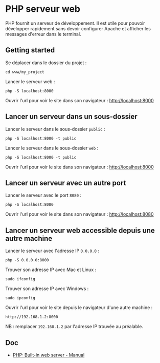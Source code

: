# PHP serveur web

PHP fournit un serveur de développement.
Il est utile pour pouvoir développer rapidement sans devoir configurer Apache et afficher les messages d'erreur dans le terminal.

## Getting started

Se déplacer dans le dossier du projet :

    cd www/my_project

Lancer le serveur web :

    php -S localhost:8000

Ouvrir l'url pour voir le site dans son navigateur : [http://localhost:8000](http://localhost:8000)

## Lancer un serveur dans un sous-dossier

Lancer le serveur dans le sous-dossier `public` :

    php -S localhost:8000 -t public

Lancer le serveur dans le sous-dossier `web` :

    php -S localhost:8000 -t public

Ouvrir l'url pour voir le site dans son navigateur : [http://localhost:8000](http://localhost:8000)

## Lancer un serveur avec un autre port

Lancer le serveur avec le port `8080` :

    php -S localhost:8080

Ouvrir l'url pour voir le site dans son navigateur : [http://localhost:8080](http://localhost:8080)

## Lancer un serveur web accessible depuis une autre machine

Lancer le serveur avec l'adresse IP `0.0.0.0` :

    php -S 0.0.0.0:8000

Trouver son adresse IP avec Mac et Linux :

    sudo ifconfig

Trouver son adresse IP avec Windows :

    sudo ipconfig

Ouvrir l'url pour voir le site depuis le navigateur d'une autre machine :

    http://192.168.1.2:8000

NB : remplacer `192.168.1.2` par l'adresse IP trouvée au préalable.

## Doc

- [PHP: Built-in web server - Manual](https://secure.php.net/manual/en/features.commandline.webserver.php)

